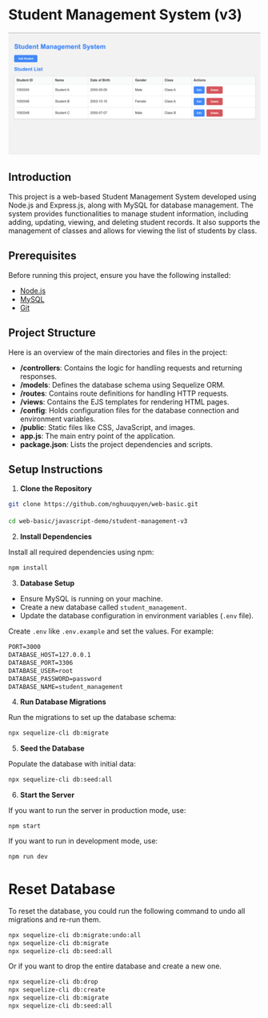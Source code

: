 # Student Management System (v3)

![Homepage](homepage.png)

## Introduction

This project is a web-based Student Management System developed using Node.js and Express.js, along with MySQL for database management. The system provides functionalities to manage student information, including adding, updating, viewing, and deleting student records. It also supports the management of classes and allows for viewing the list of students by class.

## Prerequisites

Before running this project, ensure you have the following installed:

- [Node.js](https://nodejs.org/en/download/)
- [MySQL](https://dev.mysql.com/downloads/mysql/)
- [Git](https://git-scm.com/downloads)

## Project Structure

Here is an overview of the main directories and files in the project:

- **/controllers**: Contains the logic for handling requests and returning responses.
- **/models**: Defines the database schema using Sequelize ORM.
- **/routes**: Contains route definitions for handling HTTP requests.
- **/views**: Contains the EJS templates for rendering HTML pages.
- **/config**: Holds configuration files for the database connection and environment variables.
- **/public**: Static files like CSS, JavaScript, and images.
- **app.js**: The main entry point of the application.
- **package.json**: Lists the project dependencies and scripts.

## Setup Instructions

1. **Clone the Repository**

```bash
git clone https://github.com/nghuuquyen/web-basic.git

cd web-basic/javascript-demo/student-management-v3
```

2. **Install Dependencies**

Install all required dependencies using npm:

```bash
npm install
```

3. **Database Setup**

- Ensure MySQL is running on your machine.
- Create a new database called `student_management`.
- Update the database configuration in environment variables (`.env` file).

Create `.env` like `.env.example` and set the values. For example:
```
PORT=3000
DATABASE_HOST=127.0.0.1
DATABASE_PORT=3306
DATABASE_USER=root
DATABASE_PASSWORD=password
DATABASE_NAME=student_management
```

4. **Run Database Migrations**

Run the migrations to set up the database schema:

```bash
npx sequelize-cli db:migrate
```

5. **Seed the Database**

Populate the database with initial data:

```bash
npx sequelize-cli db:seed:all
```

6. **Start the Server**

If you want to run the server in production mode, use:
```bash
npm start
```

If you want to run in development mode, use:
```bash
npm run dev
```

# Reset Database

To reset the database, you could run the following command to undo all migrations and re-run them.
```
npx sequelize-cli db:migrate:undo:all
npx sequelize-cli db:migrate
npx sequelize-cli db:seed:all
```

Or if you want to drop the entire database and create a new one.
```
npx sequelize-cli db:drop
npx sequelize-cli db:create
npx sequelize-cli db:migrate
npx sequelize-cli db:seed:all
```